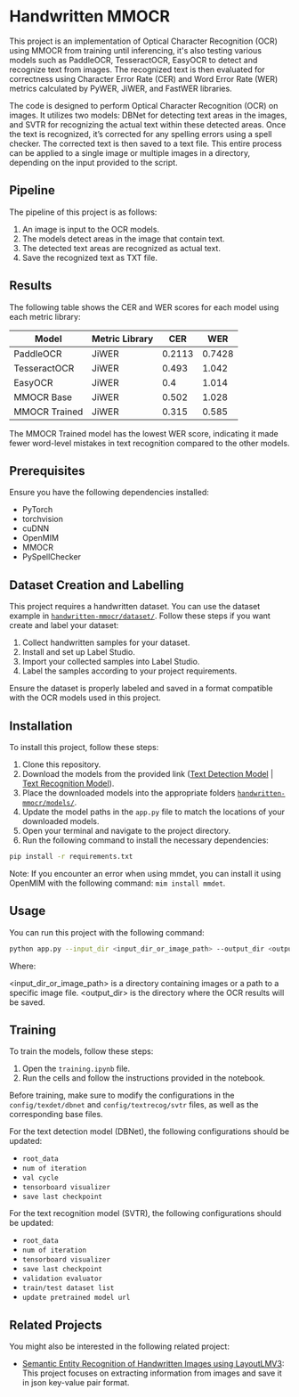 # Handwritten MMOCR

This project is an implementation of Optical Character Recognition (OCR) using MMOCR from training until inferencing, it's also testing various models such as PaddleOCR, TesseractOCR, EasyOCR to detect and recognize text from images. The recognized text is then evaluated for correctness using Character Error Rate (CER) and Word Error Rate (WER) metrics calculated by PyWER, JiWER, and FastWER libraries.

The code is designed to perform Optical Character Recognition (OCR) on images. It utilizes two models: DBNet for detecting text areas in the images, and SVTR for recognizing the actual text within these detected areas. Once the text is recognized, it’s corrected for any spelling errors using a spell checker. The corrected text is then saved to a text file. This entire process can be applied to a single image or multiple images in a directory, depending on the input provided to the script.

## Pipeline

The pipeline of this project is as follows:

1. An image is input to the OCR models.
2. The models detect areas in the image that contain text.
3. The detected text areas are recognized as actual text.
4. Save the recognized text as TXT file.

## Results

The following table shows the CER and WER scores for each model using each metric library:

| Model | Metric Library | CER | WER |
|-------|----------------|-----|-----|
| PaddleOCR | JiWER | 0.2113 | 0.7428 |
| TesseractOCR | JiWER | 0.493 | 1.042 |
| EasyOCR | JiWER | 0.4 | 1.014 |
| MMOCR Base | JiWER |  0.502 | 1.028 |
| MMOCR Trained | JiWER | 0.315 | 0.585 |

The MMOCR Trained model has the lowest WER score, indicating it made fewer word-level mistakes in text recognition compared to the other models.

## Prerequisites

Ensure you have the following dependencies installed:

- PyTorch
- torchvision
- cuDNN
- OpenMIM
- MMOCR
- PySpellChecker

## Dataset Creation and Labelling

This project requires a handwritten dataset. You can use the dataset example in [`handwritten-mmocr/dataset/`](./dataset/). Follow these steps if you want create and label your dataset:

1. Collect handwritten samples for your dataset.
2. Install and set up Label Studio.
3. Import your collected samples into Label Studio.
4. Label the samples according to your project requirements.

Ensure the dataset is properly labeled and saved in a format compatible with the OCR models used in this project.

## Installation

To install this project, follow these steps:

1. Clone this repository.
2. Download the models from the provided link ([Text Detection Model](https://drive.google.com/file/d/1-7JOWZhkmGrpqGH6hOCXBtYIMR25eCwn/view?usp=sharing) | [Text Recognition Model](https://drive.google.com/file/d/1-3Mfdh6f5f4V1EdKDCicr_5X_jQzFfGW/view?usp=sharing)).
3. Place the downloaded models into the appropriate folders [`handwritten-mmocr/models/`](./models/).
4. Update the model paths in the `app.py` file to match the locations of your downloaded models.
5. Open your terminal and navigate to the project directory.
6. Run the following command to install the necessary dependencies:

```bash
pip install -r requirements.txt
```
Note: If you encounter an error when using mmdet, you can install it using OpenMIM with the following command: `mim install mmdet`.

## Usage

You can run this project with the following command:

```bash
python app.py --input_dir <input_dir_or_image_path> --output_dir <output_dir>
```
Where:

<input_dir_or_image_path> is a directory containing images or a path to a specific image file.
<output_dir> is the directory where the OCR results will be saved.

## Training

To train the models, follow these steps:

1. Open the `training.ipynb` file.
2. Run the cells and follow the instructions provided in the notebook.

Before training, make sure to modify the configurations in the `config/texdet/dbnet` and `config/textrecog/svtr` files, as well as the corresponding base files. 

For the text detection model (DBNet), the following configurations should be updated:
- `root_data`
- `num of iteration`
- `val cycle`
- `tensorboard visualizer`
- `save last checkpoint`

For the text recognition model (SVTR), the following configurations should be updated:
- `root_data`
- `num of iteration`
- `tensorboard visualizer`
- `save last checkpoint`
- `validation evaluator`
- `train/test dataset list`
- `update pretrained model url`

## Related Projects

You might also be interested in the following related project:

- [Semantic Entity Recognition of Handwritten Images using LayoutLMV3](https://github.com/octadion/handwritten-layoutlmv3): This project focuses on extracting information from images and save it in json key-value pair format. 
